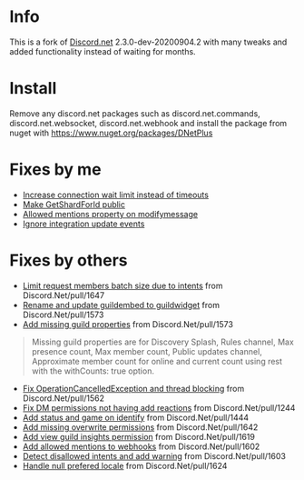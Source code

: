 # Info
This is a fork of [Discord.net](https://github.com/discord-net/Discord.Net) 2.3.0-dev-20200904.2 with many tweaks and added functionality instead of waiting for months.

# Install
Remove any discord.net packages such as discord.net.commands, discord.net.websocket, discord.net.webhook and install the package from nuget with https://www.nuget.org/packages/DNetPlus

# Fixes by me
- [Increase connection wait limit instead of timeouts](https://github.com/xXBuilderBXx/DNetPlus/commit/34e4cd07ea2147cf5fd449087a278567e14bb0b9)
- [Make GetShardForId public](https://github.com/xXBuilderBXx/DNetPlus/commit/9e5d4b99f5061538db87ef316e54bddfc262fe32)
- [Allowed mentions property on modifymessage](https://github.com/xXBuilderBXx/DNetPlus/commit/506bab4e1af5b1c3960040e6125cc7b4ce3a34d0)
- [Ignore integration update events](https://github.com/xXBuilderBXx/DNetPlus/commit/f8c8387c277525d9488abb2a0671d45b7b585008)

# Fixes by others
- [Limit request members batch size due to intents](https://github.com/xXBuilderBXx/DNetPlus/commit/0a68feaebb7b440c7e9393eaa3d6bfb8a8f00a87) from Discord.Net/pull/1647
- [Rename and update guildembed to guildwidget](https://github.com/xXBuilderBXx/DNetPlus/commit/466b230e5501212eb1a7c9ba80f79b89c813c66d) from Discord.Net/pull/1573
- [Add missing guild properties](https://github.com/xXBuilderBXx/DNetPlus/commit/466b230e5501212eb1a7c9ba80f79b89c813c66d) from Discord.Net/pull/1573
> Missing guild properties are for Discovery Splash, Rules channel, Max presence count, Max member count, Public updates channel, Approximate member count for online and current count using rest with the withCounts: true option.
- [Fix OperationCancelledException and thread blocking](https://github.com/xXBuilderBXx/DNetPlus/commit/308d73007533ef3d109d05a9b53c293fbe7270f5) from Discord.Net/pull/1562
- [Fix DM permissions not having add reactions](https://github.com/xXBuilderBXx/DNetPlus/commit/1bd3ea7d374b594edbaf33760ca26f4762a267bf) from Discord.Net/pull/1244
- [Add status and game on identify](https://github.com/xXBuilderBXx/DNetPlus/commit/15c23b2f70ffcaa8985b5a980832e57dd489f8f1) from Discord.Net/pull/1444
- [Add missing overwrite permissions](https://github.com/xXBuilderBXx/DNetPlus/commit/eb78a7a209dc09b311934a44a1292e07417a8fcb) from Discord.Net/pull/1642
- [Add view guild insights permission](https://github.com/xXBuilderBXx/DNetPlus/commit/482123ce3cac788b054f0554e771a15930848213) from Discord.Net/pull/1619
- [Add allowed mentions to webhooks](https://github.com/xXBuilderBXx/DNetPlus/commit/57d754a242150c1034c232b8885cab846928faad) from Discord.Net/pull/1602
- [Detect disallowed intents and add warning](https://github.com/xXBuilderBXx/DNetPlus/commit/a2dc20acf0064f3513b876806d1c672b8eb1dc0a) from Discord.Net/pull/1603
- [Handle null prefered locale](https://github.com/xXBuilderBXx/DNetPlus/commit/26b4b1888ca0a3ab206d216639962e863a47d332) from Discord.Net/pull/1624
